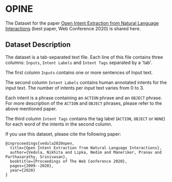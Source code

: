 # OPINE
The Dataset for the paper [Open Intent Extraction from Natural Language Interactions](https://dl.acm.org/doi/abs/10.1145/3366423.3380268) (best paper, Web Conference 2020) is shared here.  

## Dataset Description ##

The dataset is a tab-separated text file. Each line of this file contains three columns: ```Inputs```, ```Intent Labels``` and ```Intent Tags``` separated by a 'tab'. 

The first column ```Inputs``` contains one or more sentences of Input text. 

The second column ```Intent Labels``` contains human annotated intents for the input text. The number of intents per input text varies from 0 to 3. 

Each intent is a phrase containing an ```ACTION``` phrase and an ```OBJECT``` phrase. For more description of the ```ACTION``` and ```OBJECT``` phrases, please refer to the above mentioned paper. 

The third column ```Intent Tags``` contains the tag label (```ACTION```, ```OBJECT``` or ```NONE```) for each word of the intents in the second column. 


If you use this dataset, please cite the following paper:

```
@inproceedings{vedula2020open,
  title={Open Intent Extraction from Natural Language Interactions},
  author={Vedula, Nikhita and Lipka, Nedim and Maneriker, Pranav and Parthasarathy, Srinivasan},
  booktitle={Proceedings of The Web Conference 2020},
  pages={2009--2020},
  year={2020}
}
```
